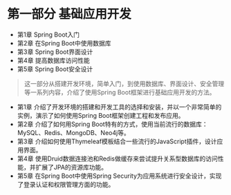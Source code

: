 # 第一部分 基础应用开发

* 第1章 Spring Boot入门
* 第2章 在Spring Boot中使用数据库
* 第3章 Spring Boot界面设计
* 第4章 提高数据库访问性能
* 第5章 Spring Boot安全设计

> 这一部分从搭建开发环境，简单入门，到使用数据库、界面设计、安全管理等一系列内容，介绍了使用Spring Boot框架进行基础应用开发的方法。

* 第1章 介绍了开发环境的搭建和开发工具的选择和安装，并以一个非常简单的实例，演示了如何使用Spring Boot框架创建工程和发布应用。
* 第2章 介绍了如何用Spring Boot特有的方式，使用当前流行的数据库：MySQL、Redis、MongoDB、Neo4j等。
* 第3章 介绍如何使用Thymeleaf模板结合一些流行的JavaScript插件，设计应用界面。
* 第4章 使用Druid数据连接池和Redis做缓存来尝试提升关系型数据库的访问性能，并扩展了JPA的资源库功能。
* 第5章 在Spring Boot中使用Spring Security为应用系统进行安全设计，实现了登录认证和权限管理方面的功能。